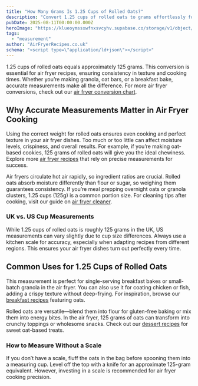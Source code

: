 ```yaml
---
title: "How Many Grams Is 1.25 Cups of Rolled Oats?"
description: "Convert 1.25 cups of rolled oats to grams effortlessly for perfect air fryer recipes every time."
pubDate: 2025-08-11T00:00:00.000Z
heroImage: "https://klueoymssxwfnxsvcyhv.supabase.co/storage/v1/object/public/md/how-many-grams-is-1-25-cups-rolled-oats-964519b9.webp"
tags:
  - "measurement"
author: "AirFryerRecipes.co.uk"
schema: "<script type=\"application/ld+json\"></script>"
---
```


<p>1.25 cups of rolled oats equals approximately 125 grams. This conversion is essential for air fryer recipes, ensuring consistency in texture and cooking times. Whether you’re making granola, oat bars, or a breakfast bake, accurate measurements make all the difference. For more air fryer conversions, check out our <a href=https://www.airfryerrecipe.co.uk/air-fryer-conversion-chart>air fryer conversion chart</a>.</p>  

<h2>Why Accurate Measurements Matter in Air Fryer Cooking</h2>  
<p>Using the correct weight for rolled oats ensures even cooking and perfect texture in your air fryer dishes. Too much or too little can affect moisture levels, crispiness, and overall results. For example, if you’re making oat-based cookies, 125 grams of rolled oats will give you the ideal chewiness. Explore more <a href=https://www.airfryerrecipe.co.uk/recipes>air fryer recipes</a> that rely on precise measurements for success.</p>  

<p>Air fryers circulate hot air rapidly, so ingredient ratios are crucial. Rolled oats absorb moisture differently than flour or sugar, so weighing them guarantees consistency. If you’re meal prepping overnight oats or granola clusters, 1.25 cups (125g) is a common portion size. For cleaning tips after cooking, visit our guide on <a href=https://www.airfryerrecipe.co.uk/air-fryer-cleaner>air fryer cleaner</a>.</p>  

<h3>UK vs. US Cup Measurements</h3>  
<p>While 1.25 cups of rolled oats is roughly 125 grams in the UK, US measurements can vary slightly due to cup size differences. Always use a kitchen scale for accuracy, especially when adapting recipes from different regions. This ensures your air fryer dishes turn out perfectly every time.</p>  

<h2>Common Uses for 1.25 Cups of Rolled Oats</h2>  
<p>This measurement is perfect for single-serving breakfast bakes or small-batch granola in the air fryer. You can also use it for coating chicken or fish, adding a crispy texture without deep-frying. For inspiration, browse our <a href=https://www.airfryerrecipe.co.uk/recipe-category/breakfast>breakfast recipes</a> featuring oats.</p>  

<p>Rolled oats are versatile—blend them into flour for gluten-free baking or mix them into energy bites. In the air fryer, 125 grams of oats can transform into crunchy toppings or wholesome snacks. Check out our <a href=https://www.airfryerrecipe.co.uk/recipe-category/dessert>dessert recipes</a> for sweet oat-based treats.</p>  

<h3>How to Measure Without a Scale</h3>  
<p>If you don’t have a scale, fluff the oats in the bag before spooning them into a measuring cup. Level off the top with a knife for an approximate 125-gram equivalent. However, investing in a scale is recommended for air fryer cooking precision.</p>